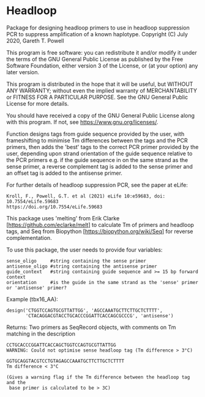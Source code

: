# Headloop
Package for designing headloop primers to use in headloop suppression PCR to 
suppress amplification of a known haplotype.
Copyright (C) July 2020, Gareth T. Powell

This program is free software: you can redistribute it and/or modify
it under the terms of the GNU General Public License as published by
the Free Software Foundation, either version 3 of the License, or
(at your option) any later version.

This program is distributed in the hope that it will be useful,
but WITHOUT ANY WARRANTY; without even the implied warranty of
MERCHANTABILITY or FITNESS FOR A PARTICULAR PURPOSE.  See the
GNU General Public License for more details.

You should have received a copy of the GNU General Public License
along with this program.  If not, see <https://www.gnu.org/licenses/>.


Function designs tags from guide sequence provided by the user, with frameshifting 
to minimise Tm differences between the tags and the PCR primers, then adds the 'best' 
tags to the correct PCR primer provided by the user, depending upon strand orientation 
of the guide sequence relative to the PCR primers e.g. if the guide sequence in on the
same strand as the sense primer, a reverse complement tag is added to the sense 
primer and an offset tag is added to the antisense primer.

For further details of headloop suppression PCR, see the paper at eLife:
    
    Kroll, F., Powell, G.T. et al (2021) eLife 10:e59683, doi: 10.7554/eLife.59683
    https://doi.org/10.7554/eLife.59683

This package uses 'melting' from Erik Clarke [https://github.com/eclarke/melt] to 
calculate Tm of primers and headloop tags, and Seq from Biopython 
[https://biopython.org/wiki/Seq] for reverse complementation.

To use this package, the user needs to provide four variables:
    
    sense_oligo     #string containing the sense primer
    antisense_oligo #string containing the antisense primer
    guide_context   #string containing guide sequence and >= 15 bp forward context
    orientation     #is the guide in the same strand as the 'sense' primer or 'antisense' primer?

Example (tbx16_AA):

    design('CTGGTCCAGTGCGTTATTGG', 'AGCCAAATGCTTCTTGCTCTTTT', 
           'CTACAGGACGTACCTGCACCCGGATTCACCAGCGCCCG', 'antisense')
    
Returns:
    Two primers as SeqRecord objects, with comments on Tm matching in the description
    
    CCTGCACCCGGATTCACCAGCTGGTCCAGTGCGTTATTGG
    WARNING: Could not optimise sense headloop tag (Tm difference > 3°C) 
    
    GGTGCAGGTACGTCCTGTAGAGCCAAATGCTTCTTGCTCTTTT
    Tm difference < 3°C
    
    (Gives a warning flag if the Tm difference between the headloop tag and the 
     base primer is calculated to be > 3C)
